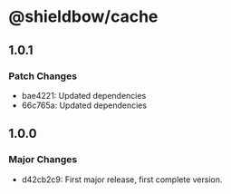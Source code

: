 # @shieldbow/cache

## 1.0.1

### Patch Changes

- bae4221: Updated dependencies
- 66c765a: Updated dependencies

## 1.0.0

### Major Changes

- d42cb2c9: First major release, first complete version.
